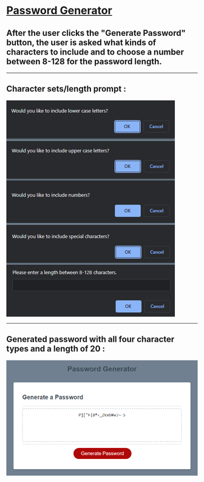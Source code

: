<h1><a href="https://jamehzlee.github.io/Password-Generator/">Password Generator</a></h1>


## After the user clicks the "Generate Password" button, the user is asked what kinds of characters to include and to choose a number between 8-128 for the password length.

***

## Character sets/length prompt **:**
![Character sets prompt](./assets/images/char-confirm.png)

***

## Generated password with all four character types and a length of 20 **:**

![Generated Password](./assets/images/generated-password.png)